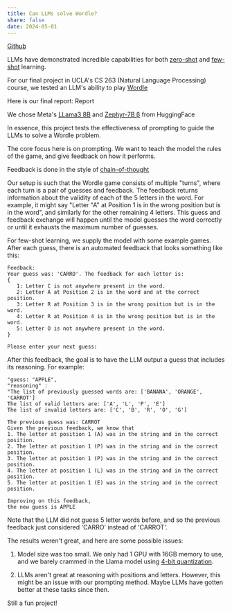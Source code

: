 ```yaml
---
title: Can LLMs solve Wordle?
share: false
date: 2024-05-01
---
```


[Github](https://github.com/jbaik1/CS-263-Wordle)

LLMs have demonstrated incredible capabilities for both [zero-shot](https://arxiv.org/abs/2205.11916) and [few-shot]() learning.

For our final project in UCLA's CS 263 (Natural Language Processing) course, we tested an LLM's ability to play [Wordle](https://www.nytimes.com/games/wordle/index.html)

Here is our final report: Report

We chose Meta's [LLama3 8B](https://huggingface.co/meta-llama/Meta-Llama-3-8B) and [Zephyr-7B β](https://huggingface.co/HuggingFaceH4/zephyr-7b-beta) from HuggingFace

In essence, this project tests the effectiveness of prompting to guide the LLMs to solve a Wordle problem.

The core focus here is on prompting. We want to teach the model the rules of the game, and give feedback on how it performs.

Feedback is done in the style of [chain-of-thought](https://arxiv.org/pdf/2201.11903)

Our setup is such that the Wordle game consists of multiple "turns", where each turn is a pair of guesses and feedback. The feedback returns information about the validity of each of the 5 letters in the word. For example, it might say "Letter "A" at Position 1 is in the wrong position but is in the word", and similarly for the other remaining 4 letters. This guess and feedback exchange will happen until the model guesses the word correctly or until it exhausts the maximum number of guesses.

For few-shot learning, we supply the model with some example games. After each guess, there is an automated feedback that looks something like this:

```
Feedback:
Your guess was: 'CARRO'. The feedback for each letter is:
{
   1: Letter C is not anywhere present in the word.
   2: Letter A at Position 2 is in the word and at the correct position.
   3: Letter R at Position 3 is in the wrong position but is in the word.
   4: Letter R at Position 4 is in the wrong position but is in the word.
   5: Letter O is not anywhere present in the word.
}

Please enter your next guess:
```

After this feedback, the goal is to have the LLM output a guess that includes its reasoning. For example: 

```
"guess: "APPLE",
"reasoning" :
"The list of previously guessed words are: ['BANANA', 'ORANGE', 'CARROT']
The list of valid letters are: ['A', 'L', 'P', 'E']
The list of invalid letters are: ['C', 'B', 'R', 'O', 'G']

The previous guess was: CARROT
Given the previous feedback, we know that
1. The letter at position 1 (A) was in the string and in the correct position.
2. The letter at position 1 (P) was in the string and in the correct position.
3. The letter at position 1 (P) was in the string and in the correct position.
4. The letter at position 1 (L) was in the string and in the correct position.
5. The letter at position 1 (E) was in the string and in the correct position.

Improving on this feedback,
the new guess is APPLE
```

Note that the LLM did not guess 5 letter words before, and so the previous feedback just considered 'CARRO' instead of 'CARROT'.

The results weren't great, and here are some possible issues:
1. Model size was too small. We only had 1 GPU with 16GB memory to use, and we barely crammed in the Llama model using [4-bit quantization](https://huggingface.co/blog/4bit-transformers-bitsandbytes).

2. LLMs aren't great at reasoning with positions and letters. However, this might be an issue with our prompting method. Maybe LLMs have gotten better at these tasks since then.

Still a fun project!